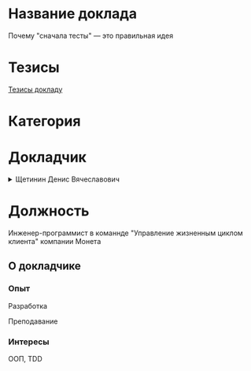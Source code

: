 # Название доклада 

Почему "сначала тесты" — это правильная идея


# Тезисы

[Тезисы докладу](abstract.md)

# Категория


# Докладчик
<details>
  <summary>Щетинин Денис Вячеславович</summary>
  
  ![](Face-BW-small.jpg)
</details>

# Должность 

Инженер-программист в команнде "Управление жизненным циклом клиента" компании Монета

## О докладчике

### Опыт 

Разработка 

Преподавание

### Интересы

ООП, TDD














